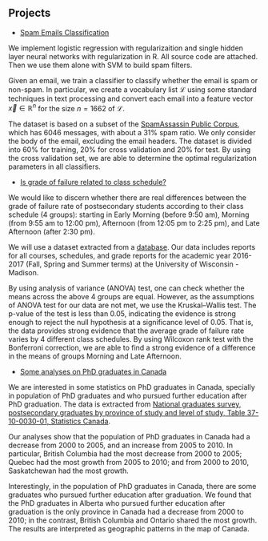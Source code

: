 ## Projects

* [Spam Emails Classification](http://htmlpreview.github.io/?https://github.com/DrMMZ/drmmz.github.io/blob/master/Spam.nb.html)

We implement logistic regression with regularizaition and single hidden layer neural networks with regularization in R. All source code are attached. Then we use them alone with SVM to build spam filters. 

Given an email, we train a classifier to classify whether the email is spam or non-spam. In particular, we create a vocabulary list $\mathcal{L}$ using some standard techniques in text processing and convert each email into a feature vector $\vec{x} \in \mathbb{R}^{n}$ for the size $n=1662$ of $\mathcal{L}$. 

The dataset is based on a subset of the [SpamAssassin Public Corpus](http://spamassassin.apache.org/old/publiccorpus), which has 6046 messages, with about a 31% spam ratio. We only consider the body of the email, excluding the email headers. The dataset is divided into 60% for training, 20% for cross validation and 20% for test. By using the cross validation set, we are able to determine the optimal regularization parameters in all classifiers.

* [Is grade of failure related to class schedule?](http://htmlpreview.github.io/?https://github.com/DrMMZ/drmmz.github.io/blob/master/School.html)

We would like to discern whether there are real differences between the grade of failure rate of postsecondary students according to their class schedule (4 groups): starting in Early Morning (before 9:50 am), Morning (from 9:55 am to 12:00 pm), Afternoon (from 12:05 pm to 2:25 pm), and Late Afternoon (after 2:30 pm). 

We will use a dataset extracted from a [database](https://www.kaggle.com/Madgrades/uw-madison-courses). Our data includes reports for all courses, schedules, and grade reports for the academic year 2016-2017 (Fall, Spring and Summer terms) at the University of Wisconsin - Madison. 

By using analysis of variance (ANOVA) test, one can check whether the means across the above 4 groups are equal. However, as the assumptions of ANOVA test for our data are not met, we use the Kruskal–Wallis test. The p-value of the test is less than 0.05, indicating the evidence is strong enough to reject the null hypothesis at a significance level of 0.05. That is, the data provides strong evidence that the average grade of failure rate varies by 4 different class schedules. By using Wilcoxon rank test with the Bonferroni correction, we are able to find a strong evidence of a difference in the means of groups Morning and Late Afternoon. 

* [Some analyses on PhD graduates in Canada](http://htmlpreview.github.io/?https://github.com/DrMMZ/drmmz.github.io/blob/master/Grad.html)

We are interested in some statistics on PhD graduates in Canada, specially in population of PhD graduates and who pursued further education after PhD graduation. The data is extracted from [National graduates survey, postsecondary graduates by province of study and level of study, Table 37-10-0030-01, Statistics Canada](https://www150.statcan.gc.ca/t1/tbl1/en/tv.action?pid=3710003001).

Our analyses show that the population of PhD graduates in Canada had a decrease from 2000 to 2005, and an increase from 2005 to 2010. In particular, British Columbia had the most decrease from 2000 to 2005; Quebec had the most growth from 2005 to 2010; and from 2000 to 2010, Saskatchewan had the most growth.

Interestingly, in the population of PhD graduates in Canada, there are some graduates who pursued further education after graduation. We found that the PhD graduates in Alberta who pursued further education after graduation is the only province in Canada had a decrease from 2000 to 2010; in the contrast, British Columbia and Ontario shared the most growth. The results are interpreted as geographic patterns in the map of Canada.
